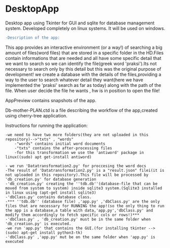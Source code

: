 # DesktopApp
Desktop app using Tkinter for GUI and sqlite for database management system.
Developed completely on linux systems.
It will be used on windows.

```diff
-Description of the app:
```
This app provides an interactive environment (or a way!) of searching a big amount of files(word files) that are stored in a specific folder in the HD.Files contain informations that are needed and all have some specific detail that we want to search so we can identify the file(greek word 'praksi').Its not necessary to search only by this detail but this was the original purpose of development!
we create a database with the details of the files,providing a way to the user to search whatever detail they want(here we have implemented the 'praksi' search as far as today)  along with the path of the file.
When user decide the file he wants , hw is in position to open the file!


AppPreview contains snapshots of the app.

Db-mother-PLAN.ctd is a file describing the workflow of the app,created using cherry-tree application.

Instructions for running the application:
	
	-we need to have two more folders(they are not uploaded in this repository)-->"txts" , "words"
		-"words" contains initial word documents
		-"txts" contains the after-processing files
		-for this transformation we use the 'antiword' package in linux((sudo) apt get-install antiword)

	- we run 'Datatransformation2.py' for proccesing the word docs
	-The result of 'Datatransformation2.py' is a "result.json" filei(it is not uploaded in this repository).This file will be processed by 'db_creation.py' for database generation
	-'db_creation.py' creating the ''tdb.db''(database-file that can be moved from system to system) inside sqlite3 system.(Sqlite3 installed in linux using (apt-get install sqlite3)
	-'dbClass.py' contains database class.
	-*** ''tdb.db'' (database file) ,'app.py' ,'dbClass.py' are the only files that are necessary for RUNNING the app!(so the only thing to run the app is a database,a table with data,'app.py','dbClass.py' and modify them accordingly to fetch specific cols or rows!)***
	-'dbClass.py' , 'db_creation.py' must be in the same folder when  'db_creation.py' is executed.
	-we run 'app.py' that contains the GUI.(for installing tkinter --> (sudo) apt-get install python3-tk)
	-'dbClass.py' ,'app.py' mut be on the same folder when 'app.py' is executed

